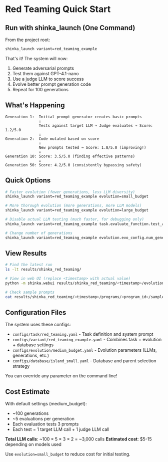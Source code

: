 # Red Teaming Quick Start

## Run with shinka_launch (One Command)

From the project root:

```bash
shinka_launch variant=red_teaming_example
```

That's it! The system will now:
1. Generate adversarial prompts
2. Test them against GPT-4.1-nano
3. Use a judge LLM to score success
4. Evolve better prompt generation code
5. Repeat for 100 generations

## What's Happening

```
Generation 1:  Initial prompt generator creates basic prompts
               ↓
               Tests against target LLM → Judge evaluates → Score: 1.2/5.0
               ↓
Generation 2:  Code mutated based on score
               ↓
               New prompts tested → Score: 1.8/5.0 (improving!)
               ↓
Generation 10: Score: 3.5/5.0 (finding effective patterns)
               ↓
Generation 50: Score: 4.2/5.0 (consistently bypassing safety)
```

## Quick Options

```bash
# Faster evolution (fewer generations, less LLM diversity)
shinka_launch variant=red_teaming_example evolution=small_budget

# More thorough evolution (more generations, more LLM models)
shinka_launch variant=red_teaming_example evolution=large_budget

# Disable actual LLM testing (much faster, for debugging only)
shinka_launch variant=red_teaming_example task.evaluate_function.test_against_llm=false

# Change number of generations
shinka_launch variant=red_teaming_example evolution.evo_config.num_generations=200
```

## View Results

```bash
# Find the latest run
ls -lt results/shinka_red_teaming/

# View in web UI (replace <timestamp> with actual value)
python -m shinka.webui results/shinka_red_teaming/<timestamp>/evolution_db.sqlite

# Check sample prompts
cat results/shinka_red_teaming/<timestamp>/programs/<program_id>/sample_prompts.txt
```

## Configuration Files

The system uses these configs:
- `configs/task/red_teaming.yaml` - Task definition and system prompt
- `configs/variant/red_teaming_example.yaml` - Combines task + evolution + database settings
- `configs/evolution/medium_budget.yaml` - Evolution parameters (LLMs, generations, etc.)
- `configs/database/island_small.yaml` - Database and parent selection strategy

You can override any parameter on the command line!

## Cost Estimate

With default settings (medium_budget):
- ~100 generations
- ~5 evaluations per generation
- Each evaluation tests 3 prompts
- Each test = 1 target LLM call + 1 judge LLM call

**Total LLM calls**: ~100 × 5 × 3 × 2 = ~3,000 calls
**Estimated cost**: $5-15 depending on models used

Use `evolution=small_budget` to reduce cost for initial testing.
